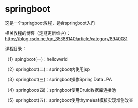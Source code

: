 # springboot 
这是一个springboot教程，适合springboot入门

相关教程的博客（定期更新维护）：https://blog.csdn.net/qq_35688140/article/category/8940081

课程目录：

（1）spingboot(一)：helloworld

（2）springboot(二)：springboot内使用jsp

（3）springboot(三)：springboot操作Spring Data JPA

（4）springboot(四)：springboot使用Druid数据库连接池

（5）springboot(五)：springboot使用thymeleaf模板实现增删改查
